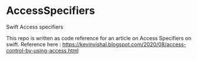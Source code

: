 # AccessSpecifiers
Swift Access specifiers


This repo is written as code reference for an article on Access Specifiers on swift.
Reference here : https://kevinvishal.blogspot.com/2020/08/access-control-by-using-access.html
